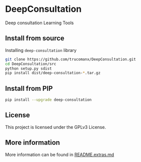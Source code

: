 # DeepConsultation
Deep consultation Learning Tools

## Install from source

Installing `deep-consultation` library

```bash
git clone https://github.com/trucomanx/DeepConsultation.git
cd DeepConsultation/src
python setup.py sdist
pip install dist/deep-consultation-*.tar.gz
```
    
## Install from PIP

```bash
pip install --upgrade deep-consultation
```
## License
This project is licensed under the GPLv3 License.

## More information
More information can be found in [README.extras.md](README.extras.md)
